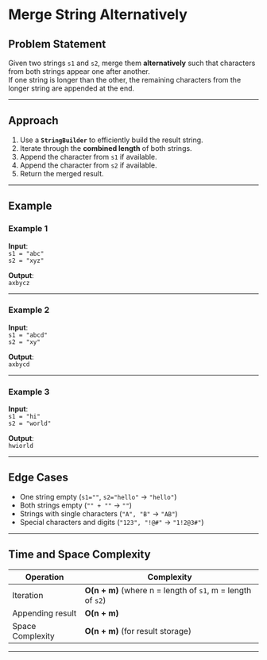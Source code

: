 # Merge String Alternatively

## Problem Statement
Given two strings `s1` and `s2`, merge them **alternatively** such that characters from both strings appear one after another.  
If one string is longer than the other, the remaining characters from the longer string are appended at the end.

---

## Approach
1. Use a **`StringBuilder`** to efficiently build the result string.
2. Iterate through the **combined length** of both strings.
3. Append the character from `s1` if available.
4. Append the character from `s2` if available.
5. Return the merged result.

---

## Example

### Example 1
**Input**:  
`s1 = "abc"`  
`s2 = "xyz"`  

**Output**:  
`axbycz`

---

### Example 2
**Input**:  
`s1 = "abcd"`  
`s2 = "xy"`  

**Output**:  
`axbycd`

---

### Example 3
**Input**:  
`s1 = "hi"`  
`s2 = "world"`  

**Output**:  
`hwiorld`

---

## Edge Cases
- One string empty (`s1=""`, `s2="hello"` → `"hello"`)
- Both strings empty (`"" + ""` → `""`)
- Strings with single characters (`"A", "B"` → `"AB"`)
- Special characters and digits (`"123", "!@#"` → `"1!2@3#"`)

---

## Time and Space Complexity

| Operation        | Complexity |
|------------------|-------------|
| Iteration        | **O(n + m)** (where n = length of `s1`, m = length of `s2`) |
| Appending result | **O(n + m)** |
| Space Complexity | **O(n + m)** (for result storage) |

---
